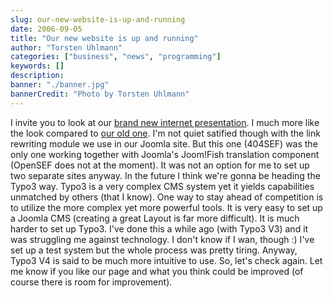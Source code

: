 ```yaml
---
slug: our-new-website-is-up-and-running
date: 2006-09-05
title: "Our new website is up and running"
author: "Torsten Uhlmann"
categories: ["business", "news", "programming"]
keywords: []
description:
banner: "./banner.jpg"
bannerCredit: "Photo by Torsten Uhlmann"
---
```


I invite you to look at our [brand new internet presentation](http://www.agynamix.de). I much more like the look compared to [our old one](http://www.agynamix.de/cms/). I'm not quiet satified though with the link rewriting module we use in our Joomla site. But this one (404SEF) was the only one working together with Joomla's Joom!Fish translation component (OpenSEF does not at the moment). It was not an option for me to set up two separate sites anyway. In the future I think we're gonna be heading the Typo3 way. Typo3 is a very complex CMS system yet it yields capabilities unmatched by others (that I know). One way to stay ahead of competition is to utilize the more complex yet more powerful tools. It is very easy to set up a Joomla CMS (creating a great Layout is far more difficult). It is much harder to set up Typo3. I've done this a while ago (with Typo3 V3) and it was struggling me against technology. I don't know if I wan, though :) I've set up a test system but the whole process was pretty tiring. Anyway, Typo3 V4 is said to be much more intuitive to use. So, let's check again. Let me know if you like our page and what you think could be improved (of course there is room for improvement).
